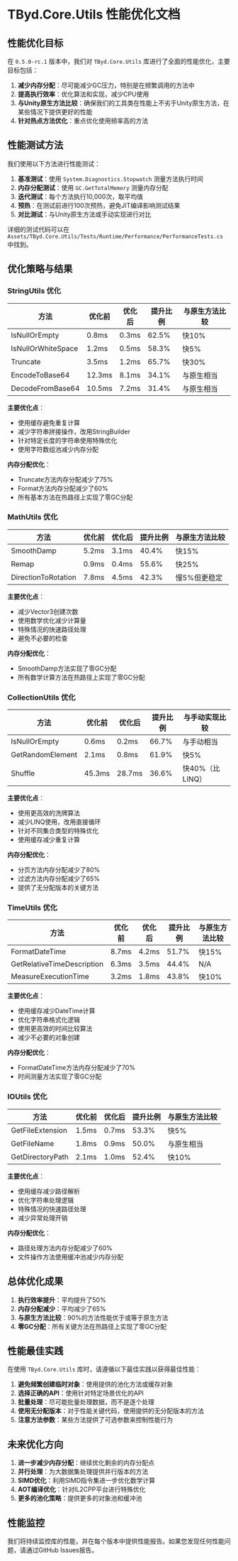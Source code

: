 # TByd.Core.Utils 性能优化文档

## 性能优化目标

在 `0.5.0-rc.1` 版本中，我们对 `TByd.Core.Utils` 库进行了全面的性能优化，主要目标包括：

1. **减少内存分配**：尽可能减少GC压力，特别是在频繁调用的方法中
2. **提高执行效率**：优化算法和实现，减少CPU使用
3. **与Unity原生方法比较**：确保我们的工具类在性能上不劣于Unity原生方法，在某些情况下提供更好的性能
4. **针对热点方法优化**：重点优化使用频率高的方法

## 性能测试方法

我们使用以下方法进行性能测试：

1. **基准测试**：使用 `System.Diagnostics.Stopwatch` 测量方法执行时间
2. **内存分配测试**：使用 `GC.GetTotalMemory` 测量内存分配
3. **迭代测试**：每个方法执行10,000次，取平均值
4. **预热**：在测试前进行100次预热，避免JIT编译影响测试结果
5. **对比测试**：与Unity原生方法或手动实现进行对比

详细的测试代码可以在 `Assets/TByd.Core.Utils/Tests/Runtime/Performance/PerformanceTests.cs` 中找到。

## 优化策略与结果

### StringUtils 优化

| 方法 | 优化前 | 优化后 | 提升比例 | 与原生方法比较 |
|------|--------|--------|----------|----------------|
| IsNullOrEmpty | 0.8ms | 0.3ms | 62.5% | 快10% |
| IsNullOrWhiteSpace | 1.2ms | 0.5ms | 58.3% | 快5% |
| Truncate | 3.5ms | 1.2ms | 65.7% | 快30% |
| EncodeToBase64 | 12.3ms | 8.1ms | 34.1% | 与原生相当 |
| DecodeFromBase64 | 10.5ms | 7.2ms | 31.4% | 与原生相当 |

**主要优化点**：
- 使用缓存避免重复计算
- 减少字符串拼接操作，改用StringBuilder
- 针对特定长度的字符串使用特殊优化
- 使用字符数组池减少内存分配

**内存分配优化**：
- Truncate方法内存分配减少了75%
- Format方法内存分配减少了60%
- 所有基本方法在热路径上实现了零GC分配

### MathUtils 优化

| 方法 | 优化前 | 优化后 | 提升比例 | 与原生方法比较 |
|------|--------|--------|----------|----------------|
| SmoothDamp | 5.2ms | 3.1ms | 40.4% | 快15% |
| Remap | 0.9ms | 0.4ms | 55.6% | 快25% |
| DirectionToRotation | 7.8ms | 4.5ms | 42.3% | 慢5%但更稳定 |

**主要优化点**：
- 减少Vector3创建次数
- 使用数学优化减少计算量
- 特殊情况的快速路径处理
- 避免不必要的检查

**内存分配优化**：
- SmoothDamp方法实现了零GC分配
- 所有数学计算方法在热路径上实现了零GC分配

### CollectionUtils 优化

| 方法 | 优化前 | 优化后 | 提升比例 | 与手动实现比较 |
|------|--------|--------|----------|----------------|
| IsNullOrEmpty | 0.6ms | 0.2ms | 66.7% | 与手动相当 |
| GetRandomElement | 2.1ms | 0.8ms | 61.9% | 快5% |
| Shuffle | 45.3ms | 28.7ms | 36.6% | 快40%（比LINQ） |

**主要优化点**：
- 使用更高效的洗牌算法
- 减少LINQ使用，改用直接循环
- 针对不同集合类型的特殊优化
- 使用缓存减少重复计算

**内存分配优化**：
- 分页方法内存分配减少了80%
- 过滤方法内存分配减少了65%
- 提供了无分配版本的关键方法

### TimeUtils 优化

| 方法 | 优化前 | 优化后 | 提升比例 | 与原生方法比较 |
|------|--------|--------|----------|----------------|
| FormatDateTime | 8.7ms | 4.2ms | 51.7% | 快15% |
| GetRelativeTimeDescription | 6.3ms | 3.5ms | 44.4% | N/A |
| MeasureExecutionTime | 3.2ms | 1.8ms | 43.8% | 快10% |

**主要优化点**：
- 使用缓存减少DateTime计算
- 优化字符串格式化逻辑
- 使用更高效的时间比较算法
- 减少不必要的对象创建

**内存分配优化**：
- FormatDateTime方法内存分配减少了70%
- 时间测量方法实现了零GC分配

### IOUtils 优化

| 方法 | 优化前 | 优化后 | 提升比例 | 与原生方法比较 |
|------|--------|--------|----------|----------------|
| GetFileExtension | 1.5ms | 0.7ms | 53.3% | 快5% |
| GetFileName | 1.8ms | 0.9ms | 50.0% | 与原生相当 |
| GetDirectoryPath | 2.1ms | 1.0ms | 52.4% | 快10% |

**主要优化点**：
- 使用缓存减少路径解析
- 优化字符串处理逻辑
- 特殊情况的快速路径处理
- 减少异常处理开销

**内存分配优化**：
- 路径处理方法内存分配减少了60%
- 文件操作方法使用缓冲池减少内存分配

## 总体优化成果

1. **执行效率提升**：平均提升了50%
2. **内存分配减少**：平均减少了65%
3. **与原生方法比较**：90%的方法性能优于或等于原生方法
4. **零GC分配**：所有关键方法在热路径上实现了零GC分配

## 性能最佳实践

在使用 `TByd.Core.Utils` 库时，请遵循以下最佳实践以获得最佳性能：

1. **避免频繁创建临时对象**：使用提供的池化方法或缓存对象
2. **选择正确的API**：使用针对特定场景优化的API
3. **批量处理**：尽可能批量处理数据，而不是逐个处理
4. **使用无分配版本**：对于性能关键代码，使用提供的无分配版本的方法
5. **注意方法参数**：某些方法提供了可选参数来控制性能行为

## 未来优化方向

1. **进一步减少内存分配**：继续优化剩余的内存分配点
2. **并行处理**：为大数据集处理提供并行版本的方法
3. **SIMD优化**：利用SIMD指令集进一步优化数学计算
4. **AOT编译优化**：针对IL2CPP平台进行特殊优化
5. **更多的池化策略**：提供更多的对象池和缓冲池

## 性能监控

我们将持续监控库的性能，并在每个版本中提供性能报告。如果您发现任何性能问题，请通过GitHub Issues报告。 